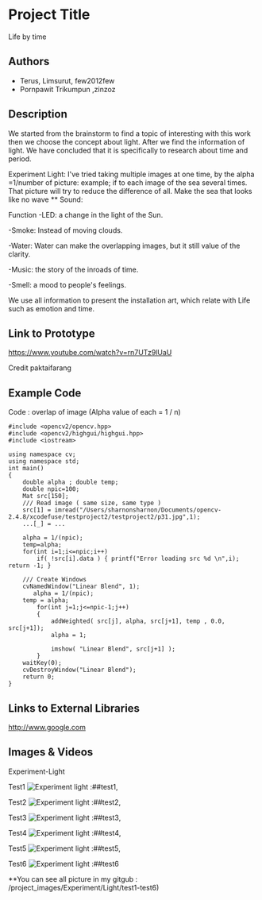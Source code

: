 # Project Title
Life by time

## Authors
- Terus, Limsurut, few2012few
- Pornpawit Trikumpun ,zinzoz

## Description
We started from the brainstorm to find a topic of interesting with this work then we choose the concept about light. After we find the information of light. We have concluded that it is specifically to research about time and period.
 
Experiment
Light: I've tried taking multiple images at one time, by the alpha =1/number of picture: example; if to each image of the sea several times. That picture will try to reduce the difference of all. Make the sea that looks like no wave **
Sound:

Function
-LED: a change in the light of the Sun.

-Smoke: Instead of moving clouds.

-Water: Water can make the overlapping images, but it still value of the clarity. 

-Music: the story of the inroads of time.

-Smell: a mood to people's feelings.


We use all information to present the installation art, which relate with Life such as emotion and time.

## Link to Prototype
https://www.youtube.com/watch?v=rn7UTz9lUaU

Credit paktaifarang


## Example Code
Code : overlap of image (Alpha value of each = 1 / n)
```
#include <opencv2/opencv.hpp>
#include <opencv2/highgui/highgui.hpp>
#include <iostream>

using namespace cv;
using namespace std;
int main()
{
    double alpha ; double temp;
    double npic=100;
    Mat src[150];
    /// Read image ( same size, same type )
    src[1] = imread("/Users/sharnonsharnon/Documents/opencv-2.4.8/xcodefuse/testproject2/testproject2/p31.jpg",1);
    ...[_] = ...
    
    alpha = 1/(npic);
    temp=alpha;
    for(int i=1;i<=npic;i++)
        if( !src[i].data ) { printf("Error loading src %d \n",i); return -1; }
    
    /// Create Windows
    cvNamedWindow("Linear Blend", 1);
	   alpha = 1/(npic);
    temp = alpha;
        for(int j=1;j<=npic-1;j++)
        {
            addWeighted( src[j], alpha, src[j+1], temp , 0.0, src[j+1]);
            alpha = 1;
            
            imshow( "Linear Blend", src[j+1] );
        }
    waitKey(0);
    cvDestroyWindow("Linear Blend");
    return 0;
}
```
## Links to External Libraries
http://www.google.com

## Images & Videos
Experiment-Light 

Test1
![Experiment light :##test1](/project_images/test1-1.jpg "Experiment light -##test1"),

Test2
![Experiment light :##test2](/project_images/test2-2.jpg "Experiment light -##test2"),

Test3
![Experiment light :##test3](/project_images/test3-3.jpg "Experiment light -##test3"),

Test4
![Experiment light :##test4](/project_images/test4-4.jpg "Experiment light -##test4"),

Test5
![Experiment light :##test5](/project_images/test5-5.jpg "Experiment light -##test5"),

Test6
![Experiment light :##test6](/project_images/test6-6.jpg "Experiment light -##test6")

**You can see all picture in my gitgub : /project_images/Experiment/Light/test1-test6)



